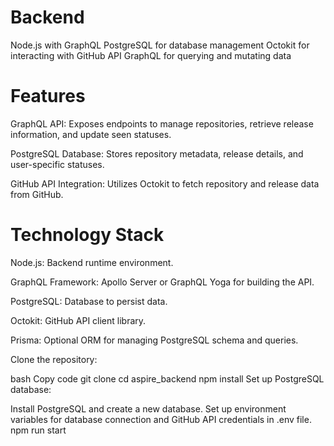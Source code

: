 # Backend

Node.js with GraphQL 
PostgreSQL for database management
Octokit for interacting with GitHub API
GraphQL for querying and mutating data

# Features

GraphQL API: Exposes endpoints to manage repositories, retrieve release information, and update seen statuses.

PostgreSQL Database: Stores repository metadata, release details, and user-specific statuses.

GitHub API Integration: Utilizes Octokit to fetch repository and release data from GitHub.

# Technology Stack

Node.js: Backend runtime environment.

GraphQL Framework: Apollo Server or GraphQL Yoga for building the API.

PostgreSQL: Database to persist data.

Octokit: GitHub API client library.

Prisma: Optional ORM for managing PostgreSQL schema and queries.

Clone the repository:

bash
Copy code
git clone
cd aspire_backend
npm install
Set up PostgreSQL database:

Install PostgreSQL and create a new database.
Set up environment variables for database connection and GitHub API credentials in .env file.
npm run start

